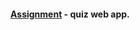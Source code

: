 #### [Assignment](https://github.com/buz-zard/_archive/blob/master/problem-mld/ASSIGNMENT.md) - quiz web app.